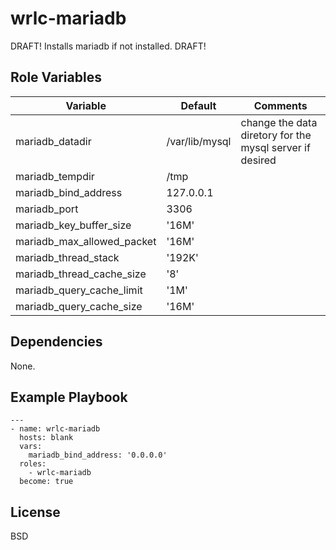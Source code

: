 wrlc-mariadb
=========

DRAFT! Installs mariadb if not installed. DRAFT! 

Role Variables
--------------
| Variable | Default | Comments |
|----------|---------|----------|
| mariadb_datadir | /var/lib/mysql | change the data diretory for the mysql server if desired |
| mariadb_tempdir | /tmp | |
| mariadb_bind_address | 127.0.0.1 | |
| mariadb_port | 3306 | |
| mariadb_key_buffer_size | '16M' | |
| mariadb_max_allowed_packet | '16M' | |
| mariadb_thread_stack | '192K' | |
| mariadb_thread_cache_size | '8' | |
| mariadb_query_cache_limit | '1M' | |
| mariadb_query_cache_size | '16M' | |

Dependencies
------------

None.

Example Playbook
----------------

    ---
    - name: wrlc-mariadb
      hosts: blank
      vars:
        mariadb_bind_address: '0.0.0.0'
      roles:
        - wrlc-mariadb
      become: true

License
-------

BSD
